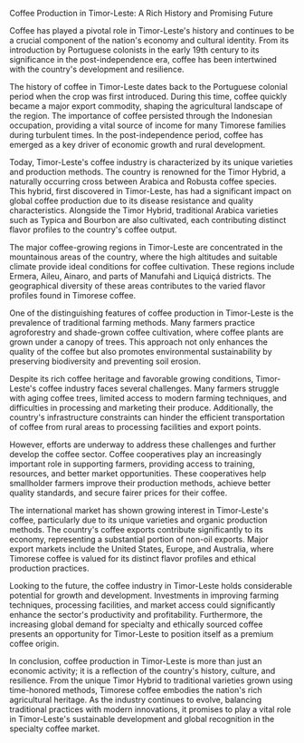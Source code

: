 Coffee Production in Timor-Leste: A Rich History and Promising Future

Coffee has played a pivotal role in Timor-Leste's history and continues to be a crucial component of the nation's economy and cultural identity. From its introduction by Portuguese colonists in the early 19th century to its significance in the post-independence era, coffee has been intertwined with the country's development and resilience.

The history of coffee in Timor-Leste dates back to the Portuguese colonial period when the crop was first introduced. During this time, coffee quickly became a major export commodity, shaping the agricultural landscape of the region. The importance of coffee persisted through the Indonesian occupation, providing a vital source of income for many Timorese families during turbulent times. In the post-independence period, coffee has emerged as a key driver of economic growth and rural development.

Today, Timor-Leste's coffee industry is characterized by its unique varieties and production methods. The country is renowned for the Timor Hybrid, a naturally occurring cross between Arabica and Robusta coffee species. This hybrid, first discovered in Timor-Leste, has had a significant impact on global coffee production due to its disease resistance and quality characteristics. Alongside the Timor Hybrid, traditional Arabica varieties such as Typica and Bourbon are also cultivated, each contributing distinct flavor profiles to the country's coffee output.

The major coffee-growing regions in Timor-Leste are concentrated in the mountainous areas of the country, where the high altitudes and suitable climate provide ideal conditions for coffee cultivation. These regions include Ermera, Aileu, Ainaro, and parts of Manufahi and Liquiçá districts. The geographical diversity of these areas contributes to the varied flavor profiles found in Timorese coffee.

One of the distinguishing features of coffee production in Timor-Leste is the prevalence of traditional farming methods. Many farmers practice agroforestry and shade-grown coffee cultivation, where coffee plants are grown under a canopy of trees. This approach not only enhances the quality of the coffee but also promotes environmental sustainability by preserving biodiversity and preventing soil erosion.

Despite its rich coffee heritage and favorable growing conditions, Timor-Leste's coffee industry faces several challenges. Many farmers struggle with aging coffee trees, limited access to modern farming techniques, and difficulties in processing and marketing their produce. Additionally, the country's infrastructure constraints can hinder the efficient transportation of coffee from rural areas to processing facilities and export points.

However, efforts are underway to address these challenges and further develop the coffee sector. Coffee cooperatives play an increasingly important role in supporting farmers, providing access to training, resources, and better market opportunities. These cooperatives help smallholder farmers improve their production methods, achieve better quality standards, and secure fairer prices for their coffee.

The international market has shown growing interest in Timor-Leste's coffee, particularly due to its unique varieties and organic production methods. The country's coffee exports contribute significantly to its economy, representing a substantial portion of non-oil exports. Major export markets include the United States, Europe, and Australia, where Timorese coffee is valued for its distinct flavor profiles and ethical production practices.

Looking to the future, the coffee industry in Timor-Leste holds considerable potential for growth and development. Investments in improving farming techniques, processing facilities, and market access could significantly enhance the sector's productivity and profitability. Furthermore, the increasing global demand for specialty and ethically sourced coffee presents an opportunity for Timor-Leste to position itself as a premium coffee origin.

In conclusion, coffee production in Timor-Leste is more than just an economic activity; it is a reflection of the country's history, culture, and resilience. From the unique Timor Hybrid to traditional varieties grown using time-honored methods, Timorese coffee embodies the nation's rich agricultural heritage. As the industry continues to evolve, balancing traditional practices with modern innovations, it promises to play a vital role in Timor-Leste's sustainable development and global recognition in the specialty coffee market.